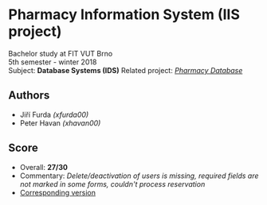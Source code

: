 #  Pharmacy Information System (IIS project)
Bachelor study at FIT VUT Brno  
5th semester - winter 2018  
Subject: **Database Systems (IDS)**
Related project: *[Pharmacy Database](../IDS-proj)*

## Authors
* Jiří Furda *(xfurda00)*
* Peter Havan *(xhavan00)*

## Score
* Overall: **27/30**
* Commentary: *Delete/deactivation of users is missing, required fields are not marked in some forms, couldn't process reservation*
* [Corresponding version](tree/1f519d48fa7d2fc5d44d23cf2881eb69f890d98f)